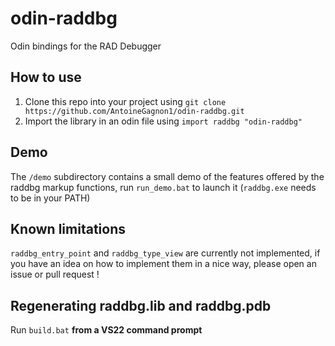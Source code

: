 # odin-raddbg

Odin bindings for the RAD Debugger

## How to use
1. Clone this repo into your project using `git clone https://github.com/AntoineGagnon1/odin-raddbg.git`
2. Import the library in an odin file using `import raddbg "odin-raddbg"`

## Demo
The `/demo` subdirectory contains a small demo of the features offered by the raddbg markup functions, run `run_demo.bat` to launch it (`raddbg.exe` needs to be in your PATH)

## Known limitations
`raddbg_entry_point` and `raddbg_type_view` are currently not implemented, if you have an idea on how to implement them in a nice way, please open an issue or pull request !

## Regenerating raddbg.lib and raddbg.pdb
Run `build.bat` **from a VS22 command prompt**
